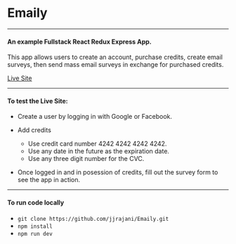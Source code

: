 # Emaily

---

#### An example Fullstack React Redux Express App.

This app allows users to create an account, purchase credits, create email surveys, then send mass email surveys in exchange for purchased credits.

[Live Site](https://node-react.herokuapp.com/)

---

#### To test the Live Site:

* Create a user by logging in with Google or Facebook.
* Add credits
    * Use credit card number 4242 4242 4242 4242.
    * Use any date in the future as the expiration date.
    * Use any three digit number for the CVC.

* Once logged in and in posession of credits, fill out the survey form to see the app in action.

---

#### To run code locally
* `git clone https://github.com/jjrajani/Emaily.git`
* `npm install`
* `npm run dev`
